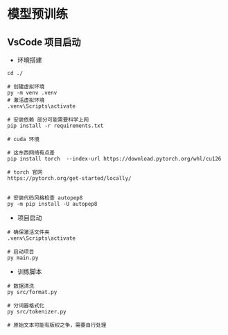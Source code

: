# 模型预训练

## VsCode 项目启动

* 环境搭建

```shell
cd ./

# 创建虚拟环境
py -m venv .venv
# 激活虚拟环境
.venv\Scripts\activate

# 安装依赖 部分可能需要科学上网
pip install -r requirements.txt

# cuda 环境

# 这东西网络有点差
pip install torch  --index-url https://download.pytorch.org/whl/cu126

# torch 官网
https://pytorch.org/get-started/locally/


# 安装代码风格检查 autopep8
py -m pip install -U autopep8
```

* 项目启动

```shell
# 确保激活文件夹
.venv\Scripts\activate

# 启动项目
py main.py
```

* 训练脚本

```shell
# 数据清洗
py src/format.py

# 分词器格式化
py src/tokenizer.py

# 原始文本可能有版权之争，需要自行处理
```

